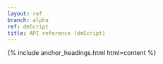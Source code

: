 ```yaml
---
layout: ref
branch: alpha
ref: dmScript
title: API reference (dmScript)
---
```

{% include anchor_headings.html html=content %}